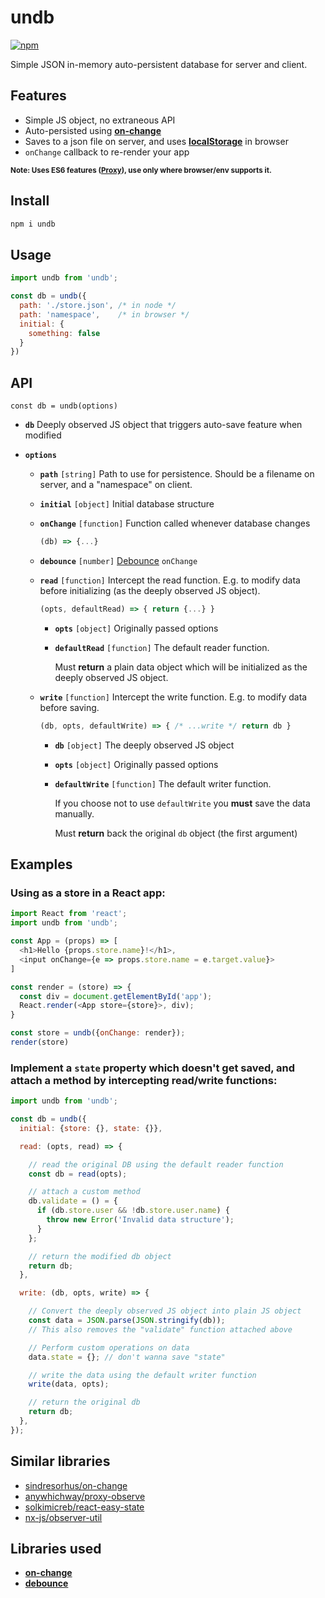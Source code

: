 # undb

[![npm](https://img.shields.io/npm/v/undb.svg)](https://www.npmjs.com/package/undb)

Simple JSON in-memory auto-persistent database for server and client.

## Features

* Simple JS object, no extraneous API
* Auto-persisted using **[on-change]**
* Saves to a json file on server, and uses **[localStorage]** in browser
* `onChange` callback to re-render your app

<small>**Note: Uses ES6 features ([Proxy][proxy-support]), use only where browser/env supports it.** </small>

## Install

```sh
npm i undb
```

## Usage

```js
import undb from 'undb';

const db = undb({
  path: './store.json', /* in node */
  path: 'namespace',    /* in browser */
  initial: {
    something: false
  }
})
```

## API

`const db = undb(options)`

* **`db`** Deeply observed JS object that triggers auto-save feature when modified

* **`options`**

  * **`path`** `[string]` Path to use for persistence. Should be a filename on server, and a "namespace" on client.
  * **`initial`** `[object]` Initial database structure

  * **`onChange`** `[function]` Function called whenever database changes

    ```js
    (db) => {...}
    ```

  * **`debounce`** `[number]` [Debounce] `onChange`

  * **`read`** `[function]` Intercept the read function. E.g. to modify data before initializing (as the deeply observed JS object).

    ```js
    (opts, defaultRead) => { return {...} }
    ```

    * **`opts`** `[object]` Originally passed options
    * **`defaultRead`** `[function]` The default reader function.

      Must **return** a plain data object which will be initialized as the deeply observed JS object.

  * **`write`** `[function]` Intercept the write function. E.g. to modify data before saving.

    ```js
    (db, opts, defaultWrite) => { /* ...write */ return db }
    ```

    * **`db`** `[object]` The deeply observed JS object
    * **`opts`** `[object]` Originally passed options
    * **`defaultWrite`** `[function]` The default writer function.

      If you choose not to use `defaultWrite` you **must** save the data manually.

      Must **return** back the original `db` object (the first argument)


## Examples

### Using as a store in a React app:

```js
import React from 'react';
import undb from 'undb';

const App = (props) => [
  <h1>Hello {props.store.name}!</h1>,
  <input onChange={e => props.store.name = e.target.value}>
]

const render = (store) => {
  const div = document.getElementById('app');
  React.render(<App store={store}>, div);
}

const store = undb({onChange: render});
render(store)
```

### Implement a `state` property which doesn't get saved, and attach a method by intercepting read/write functions:

```js
import undb from 'undb';

const db = undb({
  initial: {store: {}, state: {}},

  read: (opts, read) => {

    // read the original DB using the default reader function
    const db = read(opts);

    // attach a custom method
    db.validate = () = {
      if (db.store.user && !db.store.user.name) {
        throw new Error('Invalid data structure');
      }
    };

    // return the modified db object
    return db;
  },

  write: (db, opts, write) => {

    // Convert the deeply observed JS object into plain JS object
    const data = JSON.parse(JSON.stringify(db));
    // This also removes the "validate" function attached above

    // Perform custom operations on data
    data.state = {}; // don't wanna save "state"

    // write the data using the default writer function
    write(data, opts);

    // return the original db
    return db;
  },
});
```

## Similar libraries

* [sindresorhus/on-change](https://github.com/sindresorhus/on-change)
* [anywhichway/proxy-observe](https://github.com/anywhichway/proxy-observe)
* [solkimicreb/react-easy-state](https://github.com/solkimicreb/react-easy-state)
* [nx-js/observer-util](https://github.com/nx-js/observer-util)

## Libraries used

* **[on-change]**
* **[debounce]**

[on-change]: https://github.com/sindresorhus/on-change
[debounce]: https://github.com/component/debounce

[ES Proxy]: https://developer.mozilla.org/en/docs/Web/JavaScript/Reference/Global_Objects/Proxy
[proxy-support]: http://caniuse.com/proxy
[localStorage]: https://developer.mozilla.org/en-US/docs/Web/API/Window/localStorage
